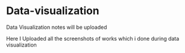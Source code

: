 # Data-visualization
Data Visualization notes will be uploaded 

Here I Uploaded all the screenshots of works which i done during data visualization 
